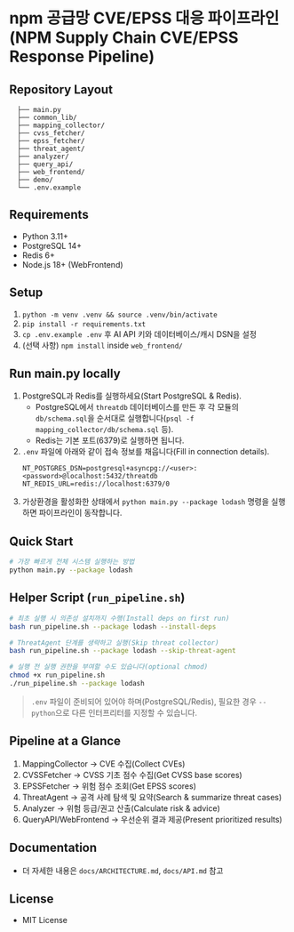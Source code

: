 # npm 공급망 CVE/EPSS 대응 파이프라인 (NPM Supply Chain CVE/EPSS Response Pipeline)

## Repository Layout
```
  ├── main.py
  ├── common_lib/
  ├── mapping_collector/
  ├── cvss_fetcher/
  ├── epss_fetcher/
  ├── threat_agent/
  ├── analyzer/
  ├── query_api/
  ├── web_frontend/
  ├── demo/
  └── .env.example
```

## Requirements
- Python 3.11+
- PostgreSQL 14+
- Redis 6+
- Node.js 18+ (WebFrontend)

## Setup
1. `python -m venv .venv && source .venv/bin/activate`
2. `pip install -r requirements.txt`
3. `cp .env.example .env` 후 AI API 키와 데이터베이스/캐시 DSN을 설정
4. (선택 사항) `npm install` inside `web_frontend/`

## Run main.py locally
1. PostgreSQL과 Redis를 실행하세요(Start PostgreSQL & Redis).
   - PostgreSQL에서 `threatdb` 데이터베이스를 만든 후 각 모듈의 `db/schema.sql`을 순서대로 실행합니다(`psql -f mapping_collector/db/schema.sql` 등).
   - Redis는 기본 포트(6379)로 실행하면 됩니다.
2. `.env` 파일에 아래와 같이 접속 정보를 채웁니다(Fill in connection details).
   ```dotenv
   NT_POSTGRES_DSN=postgresql+asyncpg://<user>:<password>@localhost:5432/threatdb
   NT_REDIS_URL=redis://localhost:6379/0
   ```
3. 가상환경을 활성화한 상태에서 `python main.py --package lodash` 명령을 실행하면 파이프라인이 동작합니다.

## Quick Start
```bash
# 가장 빠르게 전체 시스템 실행하는 방법
python main.py --package lodash
```

## Helper Script (`run_pipeline.sh`)
```bash
# 최초 실행 시 의존성 설치까지 수행(Install deps on first run)
bash run_pipeline.sh --package lodash --install-deps

# ThreatAgent 단계를 생략하고 실행(Skip threat collector)
bash run_pipeline.sh --package lodash --skip-threat-agent

# 실행 전 실행 권한을 부여할 수도 있습니다(optional chmod)
chmod +x run_pipeline.sh
./run_pipeline.sh --package lodash
```
> `.env` 파일이 준비되어 있어야 하며(PostgreSQL/Redis), 필요한 경우 `--python`으로 다른 인터프리터를 지정할 수 있습니다.

## Pipeline at a Glance
1. MappingCollector → CVE 수집(Collect CVEs)
2. CVSSFetcher → CVSS 기초 점수 수집(Get CVSS base scores)
3. EPSSFetcher → 위험 점수 조회(Get EPSS scores)
4. ThreatAgent → 공격 사례 탐색 및 요약(Search & summarize threat cases)
5. Analyzer → 위험 등급/권고 산출(Calculate risk & advice)
6. QueryAPI/WebFrontend → 우선순위 결과 제공(Present prioritized results)

## Documentation
- 더 자세한 내용은 `docs/ARCHITECTURE.md`, `docs/API.md` 참고

## License
- MIT License
